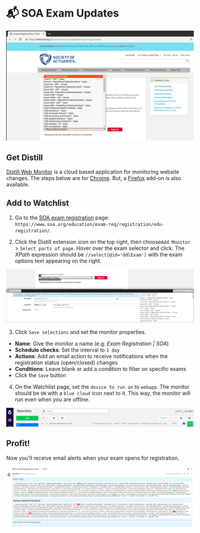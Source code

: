 # 📬 SOA Exam Updates

![soa registration page](https://raw.githubusercontent.com/Infinite-Actuary/exam-registration-updates/master/img/soa-exam-registration.png)

## Get Distill

[Distill Web Monitor](https://distill.io/) is a cloud based application for monitoring website changes. The steps below are for [Chrome](https://chrome.google.com/webstore/detail/distill-web-monitor/inlikjemeeknofckkjolnjbpehgadgge). But, a [Firefox](https://addons.mozilla.org/en-US/firefox/addon/distill-web-monitor-ff/) add-on is also available.

## Add to Watchlist

1. Go to the [SOA exam registration](https://www.soa.org/education/exam-req/registration/edu-registration/) page:
`https://www.soa.org/education/exam-req/registration/edu-registration/`.

2. Click the Distill extension icon on the top right, then choose`Add Monitor` > `Select parts of page`. Hover over the exam selector and click. The *XPath* expression should be `//select[@id='ddlExam']` with the exam options text appearing on the right.

![select-element](https://raw.githubusercontent.com/Infinite-Actuary/exam-registration-updates/master/img/select-element.png)

3. Click `Save selections` and set the monitor properties.
  * **Name**: Give the monitor a name (e.g. *Exam Registration | SOA*)
  * **Schedule checks**: Set the interval to `1 day`
  * **Actions**: Add an email action to receive notifications when the registration status (open/closed) changes
  * **Conditions**: Leave blank or add a condition to filter on specific exams
  * Click the `Save` button

4. On the Watchlist page, set the `device to run on` to `webapp`. The monitor should be `ON` with a `blue cloud` icon next to it. This way, the monitor will run even when you are offline. 

![distill watchlist](https://raw.githubusercontent.com/Infinite-Actuary/exam-registration-updates/master/img/distill-watchlist.png)

## Profit!

Now you'll receive email alerts when your exam opens for registration.

![email alert](https://raw.githubusercontent.com/Infinite-Actuary/exam-registration-updates/master/img/email-alert.png)

